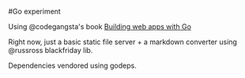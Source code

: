 #Go experiment

Using @codegangsta's book [Building web apps with Go](http://codegangsta.gitbooks.io/building-web-apps-with-go)

Right now, just a basic static file server + a markdown converter using @russross blackfriday lib.

Dependencies vendored using godeps.